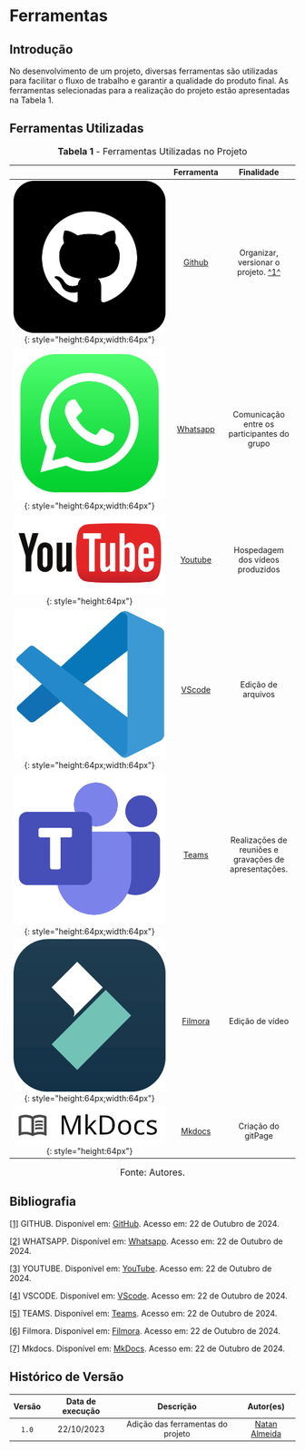 # Ferramentas

## Introdução

No desenvolvimento de um projeto, diversas ferramentas são utilizadas para facilitar o fluxo de trabalho e garantir a qualidade do produto final. As ferramentas selecionadas para a realização do projeto estão apresentadas na Tabela 1.

## Ferramentas Utilizadas

<font size="3"><p style="text-align: center"><b>Tabela 1</b> - Ferramentas Utilizadas no Projeto</p></font>

| |Ferramenta| Finalidade| 
| :--: | :--: | :--: |
|![Logo do GitHub](../assets/github-logo.png){: style="height:64px;width:64px"}|<a id="a" href="#aa">Github</a>| Organizar, versionar o projeto. <a id="anchor_1" href="#FRM1">^1^</a> |
|![Logo do Whatsapp](../assets/whatsapp-logo.png){: style="height:64px;width:64px"} | <a id="b" href="#bb">Whatsapp</a> | Comunicação entre os participantes do grupo |
|![Logo do Youtube](../assets/youtube-logo.png){: style="height:64px"} | <a id="c" href="#cc">Youtube</a> | Hospedagem dos vídeos produzidos |
|![Logo do Vscode](../assets/vscode-logo.png){: style="height:64px;width:64px"} | <a id="d" href="#dd">VScode</a> | Edição de arquivos |
|![Logo do Microsoft Teams](../assets/teams-logo.png){: style="height:64px;width:64px"}|<a id="e" href="#ee">Teams</a>|Realizações de reuniões e gravações de apresentações.|
|![Logo do Filmora](../assets/filmora-logo.png){: style="height:64px;width:64px"}|<a id="f" href="#ff">Filmora</a>|Edição de vídeo|
|![Logo do Mkdocs](../assets/mkdocs-logo.png){: style="height:64px"} | <a id="g" href="#gg">Mkdocs</a> | Criação do gitPage |

<font size="3"><p style="text-align: center">Fonte: Autores.</p></font>

## Bibliografia

<a id="aa" href="#a">[1]</a> GITHUB. Disponível em: [GitHub](https://github.com). Acesso em: 22 de Outubro de 2024.

<a id="bb" href="#b">[2]</a> WHATSAPP. Disponível em: [Whatsapp](https://whatsapp.com/). Acesso em: 22 de Outubro de 2024.

<a id="cc" href="#c">[3]</a> YOUTUBE. Disponível em: [YouTube](https://youtube.com). Acesso em: 22 de Outubro de 2024.

<a id="dd" href="#d">[4]</a> VSCODE. Disponível em: [VScode](https://code.visualstudio.com/). Acesso em: 22 de Outubro de 2024.

<a id="ee" href="#e">[5]</a> TEAMS. Disponível em: [Teams](https://www.microsoft.com/pt-br/microsoft-teams/log-in). Acesso em: 22 de Outubro de 2024.

<a id="ff" href="#f">[6]</a> Filmora. Disponível em: [Filmora](https://filmora.wondershare.com.br/). Acesso em: 22 de Outubro de 2024.

<a id="gg" href="#g">[7]</a> Mkdocs. Disponível em: [MkDocs](https://www.mkdocs.org/). Acesso em: 22 de Outubro de 2024.


## Histórico de Versão

| Versão | Data de execução |  Descrição    | Autor(es)     |
| :----: | :---------------: | :-------------: | :-----------: |
| `1.0` | 22/10/2023 | Adição das ferramentas do projeto | [Natan Almeida](https://github.com/natanalmeida03) | 